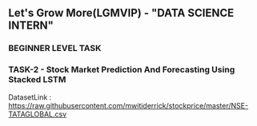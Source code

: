 ## Let's Grow More(LGMVIP) - "DATA SCIENCE INTERN"

### BEGINNER LEVEL TASK
### TASK-2 - Stock Market Prediction And Forecasting Using Stacked LSTM

DatasetLink : https://raw.githubusercontent.com/mwitiderrick/stockprice/master/NSE-TATAGLOBAL.csv
